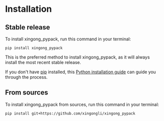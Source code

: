 # Installation

## Stable release

To install xingong_pypack, run this command in your terminal:

```
pip install xingong_pypack
```

This is the preferred method to install xingong_pypack, as it will always install the most recent stable release.

If you don't have [pip](https://pip.pypa.io) installed, this [Python installation guide](http://docs.python-guide.org/en/latest/starting/installation/) can guide you through the process.

## From sources

To install xingong_pypack from sources, run this command in your terminal:

```
pip install git+https://github.com/xingongli/xingong_pypack
```
